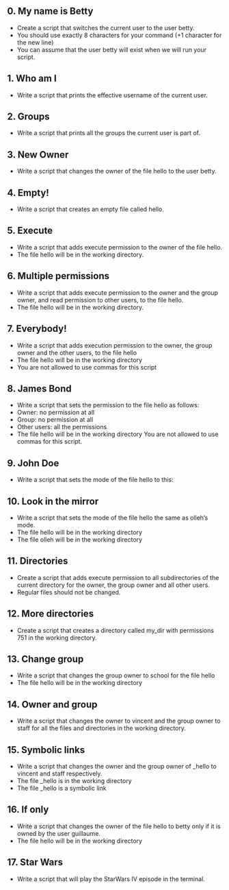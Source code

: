 ## 0. My name is Betty

- Create a script that switches the current user to the user betty.
- You should use exactly 8 characters for your command (+1 character for the new line)
- You can assume that the user betty will exist when we will run your script.

## 1. Who am I

- Write a script that prints the effective username of the current user.

## 2. Groups

- Write a script that prints all the groups the current user is part of.

## 3. New Owner

- Write a script that changes the owner of the file hello to the user betty.

## 4. Empty!

- Write a script that creates an empty file called hello.

## 5. Execute

- Write a script that adds execute permission to the owner of the file hello.
- The file hello will be in the working directory.

## 6. Multiple permissions

- Write a script that adds execute permission to the owner and the group owner, and read permission to other users, to the file hello.
- The file hello will be in the working directory.

## 7. Everybody!

- Write a script that adds execution permission to the owner, the group owner and the other users, to the file hello
- The file hello will be in the working directory
- You are not allowed to use commas for this script

## 8. James Bond

- Write a script that sets the permission to the file hello as follows:
- Owner: no permission at all
- Group: no permission at all
- Other users: all the permissions
- The file hello will be in the working directory You are not allowed to use commas for this script.

## 9. John Doe

- Write a script that sets the mode of the file hello to this:

## 10. Look in the mirror

- Write a script that sets the mode of the file hello the same as olleh’s mode.
- The file hello will be in the working directory
- The file olleh will be in the working directory

## 11. Directories

- Create a script that adds execute permission to all subdirectories of the current directory for the owner, the group owner and all other users.
- Regular files should not be changed.

## 12. More directories

- Create a script that creates a directory called my_dir with permissions 751 in the working directory.

## 13. Change group

- Write a script that changes the group owner to school for the file hello
- The file hello will be in the working directory

## 14. Owner and group

- Write a script that changes the owner to vincent and the group owner to staff for all the files and directories in the working directory.

## 15. Symbolic links

- Write a script that changes the owner and the group owner of _hello to vincent and staff respectively.
- The file _hello is in the working directory
- The file _hello is a symbolic link

## 16. If only

- Write a script that changes the owner of the file hello to betty only if it is owned by the user guillaume.
- The file hello will be in the working directory

## 17.  Star Wars

- Write a script that will play the StarWars IV episode in the terminal. 
